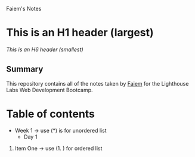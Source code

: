 Faiem's Notes

# This is an H1 header (largest)

###### This is an H6 header (smallest)


## Summary 

This repository contains all of the notes taken by [Faiem](https://github.com/Faiem-qy) for the Lighthouse Labs Web Development Bootcamp.

# Table of contents
* Week 1 -> use (*) is for unordered list
  * Day 1


1. Item One -> use (1. ) for ordered list 